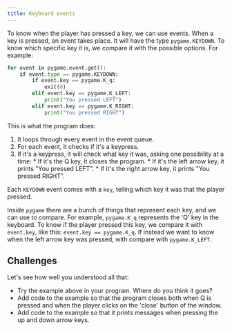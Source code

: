 ```yaml
---
title: Keyboard events
---
```


To know when the player has pressed a key, we can use events. When a key is pressed, an event takes place. It will have the type `pygame.KEYDOWN`. To know which specific key it is, we compare it with the possible options. For example:

```python
for event in pygame.event.get():
    if event.type == pygame.KEYDOWN:
        if event.key == pygame.K_q:
            exit(0)
        elif event.key == pygame.K_LEFT:
            print("You pressed LEFT")
        elif event.key == pygame.K_RIGHT:
            print("You pressed RIGHT")
```

This is what the program does:

  1. It loops through every event in the event queue.
  2. For each event, it checks if it's a keypress.
  3. If it's a keypress, it will check what key it was, asking one possibility at a time:
    * If it's the Q key, it closes the program.
    * If it's the left arrow key, it prints "You pressed LEFT".
    * If it's the right arrow key, it prints "You pressed RIGHT".

Each `KEYDOWN` event comes with a `key`, telling which key it was that the player pressed.

Inside `pygame` there are a bunch of things that represent each key, and we can use to compare. For example, `pygame.K_q` represents the 'Q' key in the keyboard. To know if the player pressed this key, we compare it with `event.key`, like this: `event.key == pygame.K_q`. If instead we want to know when the left arrow key was pressed, with compare with `pygame.K_LEFT`.

## Challenges

Let's see how well you understood all that:

  * Try the example above in your program. Where do you think it goes?
  * Add code to the example so that the program closes both when Q is pressed and when the player clicks on the 'close' button of the window.
  * Add code to the example so that it prints messages when pressing the up and down arrow keys.
